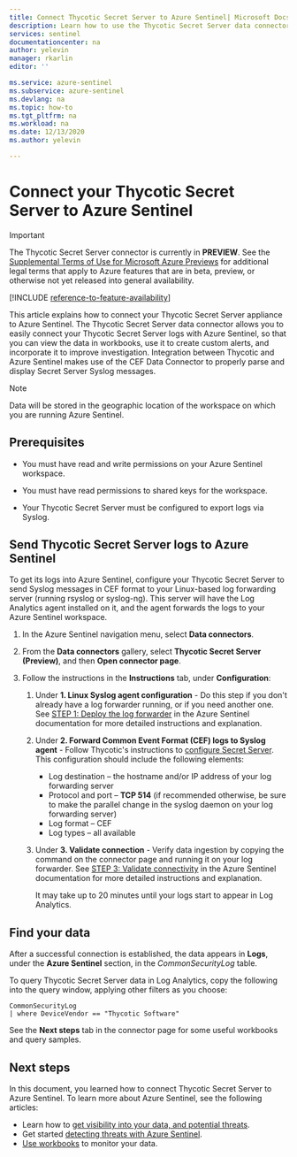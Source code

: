 ```yaml
---
title: Connect Thycotic Secret Server to Azure Sentinel| Microsoft Docs
description: Learn how to use the Thycotic Secret Server data connector to pull Thycotic Secret Server logs into Azure Sentinel. View Thycotic Secret Server data in workbooks, create alerts, and improve investigation.
services: sentinel
documentationcenter: na
author: yelevin
manager: rkarlin
editor: ''

ms.service: azure-sentinel
ms.subservice: azure-sentinel
ms.devlang: na
ms.topic: how-to
ms.tgt_pltfrm: na
ms.workload: na
ms.date: 12/13/2020
ms.author: yelevin

---
```

# Connect your Thycotic Secret Server to Azure Sentinel

> [!IMPORTANT]
> The Thycotic Secret Server connector is currently in **PREVIEW**. See the [Supplemental Terms of Use for Microsoft Azure Previews](https://azure.microsoft.com/support/legal/preview-supplemental-terms/) for additional legal terms that apply to Azure features that are in beta, preview, or otherwise not yet released into general availability.

[!INCLUDE [reference-to-feature-availability](includes/reference-to-feature-availability.md)]

This article explains how to connect your Thycotic Secret Server appliance to Azure Sentinel. The Thycotic Secret Server data connector allows you to easily connect your Thycotic Secret Server logs with Azure Sentinel, so that you can view the data in workbooks, use it to create custom alerts, and incorporate it to improve investigation. Integration between Thycotic and Azure Sentinel makes use of the CEF Data Connector to properly parse and display Secret Server Syslog messages.

> [!NOTE]
> Data will be stored in the geographic location of the workspace on which you are running Azure Sentinel.

## Prerequisites

- You must have read and write permissions on your Azure Sentinel workspace.

- You must have read permissions to shared keys for the workspace.

- Your Thycotic Secret Server must be configured to export logs via Syslog.

## Send Thycotic Secret Server logs to Azure Sentinel

To get its logs into Azure Sentinel, configure your Thycotic Secret Server to send Syslog messages in CEF format to your Linux-based log forwarding server (running rsyslog or syslog-ng). This server will have the Log Analytics agent installed on it, and the agent forwards the logs to your Azure Sentinel workspace.

1. In the Azure Sentinel navigation menu, select **Data connectors**.

1. From the **Data connectors** gallery, select **Thycotic Secret Server (Preview)**, and then **Open connector page**.

1. Follow the instructions in the **Instructions** tab, under **Configuration**:

    1. Under **1. Linux Syslog agent configuration** - Do this step if you don't already have a log forwarder running, or if you need another one. See [STEP 1: Deploy the log forwarder](connect-cef-agent.md) in the Azure Sentinel documentation for more detailed instructions and explanation.

    1. Under **2. Forward Common Event Format (CEF) logs to Syslog agent** - Follow Thycotic's instructions to [configure Secret Server](https://docs.thycotic.com/ssi/1.0.0/splunk/splunk-on-prem/config/syslog-events.md). This configuration should include the following elements:
        - Log destination – the hostname and/or IP address of your log forwarding server
        - Protocol and port – **TCP 514** (if recommended otherwise, be sure to make the parallel change in the syslog daemon on your log forwarding server)
        - Log format – CEF
        - Log types – all available

    1. Under **3. Validate connection** - Verify data ingestion by copying the command on the connector page and running it on your log forwarder. See [STEP 3: Validate connectivity](connect-cef-verify.md) in the Azure Sentinel documentation for more detailed instructions and explanation.

        It may take up to 20 minutes until your logs start to appear in Log Analytics.

## Find your data

After a successful connection is established, the data appears in **Logs**, under the **Azure Sentinel** section, in the *CommonSecurityLog* table.

To query Thycotic Secret Server data in Log Analytics, copy the following into the query window, applying other filters as you choose:

```kusto
CommonSecurityLog 
| where DeviceVendor == "Thycotic Software"
```

See the **Next steps** tab in the connector page for some useful workbooks and query samples.

## Next steps

In this document, you learned how to connect Thycotic Secret Server to Azure Sentinel. To learn more about Azure Sentinel, see the following articles:

- Learn how to [get visibility into your data, and potential threats](quickstart-get-visibility.md).
- Get started [detecting threats with Azure Sentinel](tutorial-detect-threats-built-in.md).
- [Use workbooks](tutorial-monitor-your-data.md) to monitor your data.
